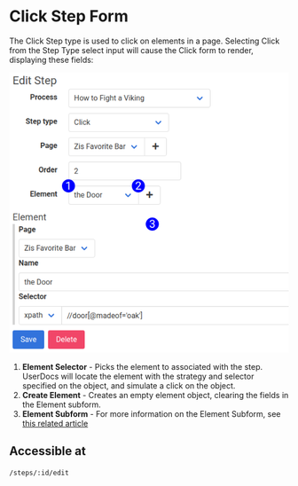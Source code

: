 # Click Step Form

The Click Step type is used to click on elements in a page. Selecting Click from the Step Type select input will cause the Click form to render, displaying these fields:

![New Step Form Reference](images/step_form_reference_click.png)

1. **Element Selector** - Picks the element to associated with the step. UserDocs will locate the element with the strategy and selector specified on the object, and simulate a click on the object.
2. **Create Element** - Creates an empty element object, clearing the fields in the Element subform.
3. **Element Subform** - For more information on the Element Subform, see [this related article](element_subform.md)

## Accessible at
`/steps/:id/edit`